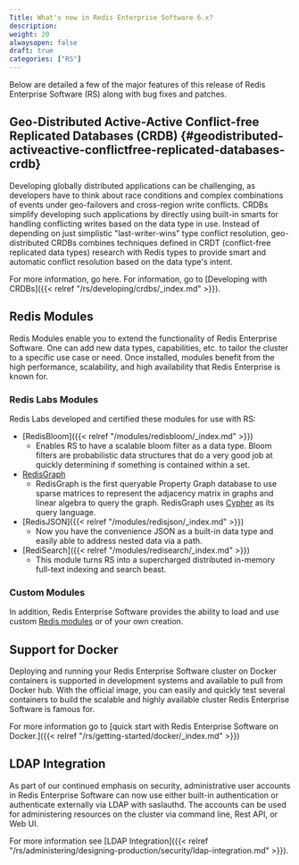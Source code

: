 ```yaml
---
Title: What's new in Redis Enterprise Software 6.x?
description:
weight: 20
alwaysopen: false
draft: true
categories: ["RS"]
---
```

Below are detailed a few of the major features of this release of Redis Enterprise Software (RS)
along with bug fixes and patches.

## Geo-Distributed Active-Active Conflict-free Replicated Databases (CRDB) {#geodistributed-activeactive-conflictfree-replicated-databases-crdb}

Developing globally distributed applications can be challenging, as
developers have to think about race conditions and complex combinations
of events under geo-failovers and cross-region write conflicts. CRDBs
simplify developing such applications by directly using built-in smarts
for handling conflicting writes based on the data type in use. Instead
of depending on just simplistic "last-writer-wins" type conflict
resolution, geo-distributed CRDBs combines techniques defined in CRDT
(conflict-free replicated data types) research with Redis types to
provide smart and automatic conflict resolution based on the data type's
intent.

For more information, go here. For information, go to [Developing with
CRDBs]({{< relref "/rs/developing/crdbs/_index.md" >}}).

## Redis Modules

Redis Modules enable you to extend the functionality of Redis Enterprise
Software. One can add new data types, capabilities, etc. to tailor the
cluster to a specific use case or need. Once installed, modules benefit
from the high performance, scalability, and high availability that Redis
Enterprise is known for.

### Redis Labs Modules

Redis Labs developed and certified these modules for use with RS:

- [RedisBloom]({{< relref "/modules/redisbloom/_index.md" >}})
    - Enables RS to have a scalable bloom filter as a data type. Bloom
      filters are probabilistic data structures that do a very good job at
      quickly determining if something is contained within a set.
- [RedisGraph](https://oss.redislabs.com/redisgraph/#quickstart)
    - RedisGraph is the first queryable Property Graph database to use sparse
      matrices to represent the adjacency matrix in graphs and linear algebra to query the graph.
      RedisGraph uses [Cypher](https://www.opencypher.org/) as its query language.
- [RedisJSON]({{< relref "/modules/redisjson/_index.md" >}})
    - Now you have the convenience JSON as a built-in data type and easily
      able to address nested data via a path.
- [RediSearch]({{< relref "/modules/redisearch/_index.md" >}})
    - This module turns RS into a supercharged distributed in-memory
      full-text indexing and search beast.

### Custom Modules

In addition, Redis Enterprise Software provides the ability to load and
use custom [Redis modules](https://redislabs.com/community/redis-modules-hub/) or
of your own creation.

## Support for Docker

Deploying and running your Redis Enterprise Software cluster on Docker
containers is supported in development systems and
available to pull from Docker hub. With the official image, you can
easily and quickly test several containers to build the scalable
and highly available cluster Redis Enterprise Software is famous for.

For more information go to [quick start with Redis Enterprise Software
on Docker.]({{< relref "/rs/getting-started/docker/_index.md" >}})

## LDAP Integration

As part of our continued emphasis on security, administrative user
accounts in Redis Enterprise Software can now use either built-in
authentication or authenticate externally via LDAP with saslauthd. The
accounts can be used for administering resources on the cluster via
command line, Rest API, or Web UI.

For more information see [LDAP
Integration]({{< relref "/rs/administering/designing-production/security/ldap-integration.md" >}}).
